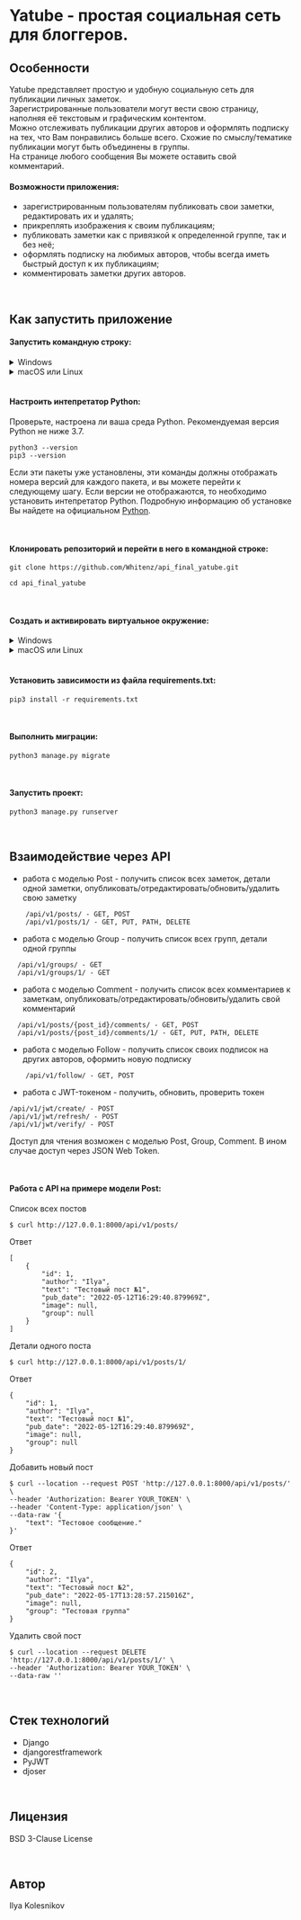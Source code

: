 # Yatube - простая социальная сеть для блоггеров.


## Особенности
Yatube представляет простую и удобную социальную сеть для публикации личных заметок.  
Зарегистрированные пользователи могут вести свою страницу, наполняя её текстовым и графическим контентом.  
Можно отслеживать публикации других авторов и оформлять подписку на тех, что Вам понравились больше всего.
Схожие по смыслу/тематике публикации могут быть объединены в группы.  
На странице любого сообщения Вы можете оставить свой комментарий.

#### Возможности приложения:
- зарегистрированным пользователям публиковать свои заметки, редактировать их и удалять;
- прикреплять изображения к своим публикациям;
- публиковать заметки как с привязкой к определенной группе, так и без неё; 
- оформлять подписку на любимых авторов, чтобы всегда иметь быстрый доступ к их публикациям;
- комментировать заметки других авторов.

<br>

## Как запустить приложение

#### Запустить командную строку:
<details>
    <summary>Windows</summary>
    Скачайте и установите Git Bash. Подробная инструкция и дистрибутив можно найти на <a href="https://gitforwindows.org/">сайте</a>. Затем в меню пуск найдите и запустите приложение Git Bash.
</details>
<details>
    <summary>macOS или Linux</summary>
    Откройте главное меню приложений и выберите приложение "Терминал".
</details>

<br>

#### Настроить интепретатор Python:
Проверьте, настроена ли ваша среда Python. Рекомендуемая версия Python не ниже 3.7.
```
python3 --version
pip3 --version
```
Если эти пакеты уже установлены, эти команды должны отображать номера версий для каждого пакета, и вы можете перейти к следующему шагу. Если версии не отображаются, то необходимо установить интепретатор Python. Подробную информацию об установке Вы найдете на официальном <a href="https://www.python.org/">Python</a>.

<br>

#### Клонировать репозиторий и перейти в него в командной строке:
```
git clone https://github.com/Whitenz/api_final_yatube.git
```

```
cd api_final_yatube
```

<br>

#### Cоздать и активировать виртуальное окружение:
<details>
    <summary>Windows</summary>
    <pre>python3 -m venv ./venv<br>source ./venv/Scripts/activate</pre>
</details>
<details>
    <summary>macOS или Linux</summary>
    <pre>python3 -m venv ./venv<br>source ./venv/bin/activate</pre>
</details>

<br>

#### Установить зависимости из файла requirements.txt:
```
pip3 install -r requirements.txt
```

<br>

#### Выполнить миграции:
```
python3 manage.py migrate
```

<br>

#### Запустить проект:
```
python3 manage.py runserver
```

<br>

## Взаимодействие через API
- работа с моделью Post - получить список всех заметок, детали одной заметки, опубликовать/отредактировать/обновить/удалить свою заметку
```
    /api/v1/posts/ - GET, POST
    /api/v1/posts/1/ - GET, PUT, PATH, DELETE
```
- работа с моделью Group - получить список всех групп, детали одной группы
```
  /api/v1/groups/ - GET
  /api/v1/groups/1/ - GET
```
- работа с моделью Comment - получить список всех комментариев к заметкам, опубликовать/отредактировать/обновить/удалить свой комментарий
```
  /api/v1/posts/{post_id}/comments/ - GET, POST
  /api/v1/posts/{post_id}/comments/1/ - GET, PUT, PATH, DELETE
```
- работа с моделью Follow - получить список своих подписок на других авторов, оформить новую подписку
```    
    /api/v1/follow/ - GET, POST
```
- работа с JWT-токеном - получить, обновить, проверить токен
```
/api/v1/jwt/create/ - POST
/api/v1/jwt/refresh/ - POST
/api/v1/jwt/verify/ - POST
```

Доступ для чтения возможен с моделью Post, Group, Comment. В ином случае доступ через JSON Web Token.

<br>

#### Работа с API на примере модели Post:

Список всех постов
```
$ curl http://127.0.0.1:8000/api/v1/posts/
```
Ответ
```
[
    {
        "id": 1,
        "author": "Ilya",
        "text": "Тестовый пост №1",
        "pub_date": "2022-05-12T16:29:40.879969Z",
        "image": null,
        "group": null
    }
]
```

Детали одного поста
```
$ curl http://127.0.0.1:8000/api/v1/posts/1/
```
Ответ
```
{
    "id": 1,
    "author": "Ilya",
    "text": "Тестовый пост №1",
    "pub_date": "2022-05-12T16:29:40.879969Z",
    "image": null,
    "group": null
}
```

Добавить новый пост
```
$ curl --location --request POST 'http://127.0.0.1:8000/api/v1/posts/' \
--header 'Authorization: Bearer YOUR_TOKEN' \
--header 'Content-Type: application/json' \
--data-raw '{
    "text": "Тестовое сообщение."
}'
```
Ответ
```
{
    "id": 2,
    "author": "Ilya",
    "text": "Тестовый пост №2",
    "pub_date": "2022-05-17T13:28:57.215016Z",
    "image": null,
    "group": "Тестовая группа"
}
```

Удалить свой пост
```
$ curl --location --request DELETE 'http://127.0.0.1:8000/api/v1/posts/1/' \
--header 'Authorization: Bearer YOUR_TOKEN' \
--data-raw ''
```

<br>

## Стек технологий
- Django
- djangorestframework
- PyJWT
- djoser

<br>

## Лицензия
BSD 3-Clause License

<br>

## Автор
Ilya Kolesnikov